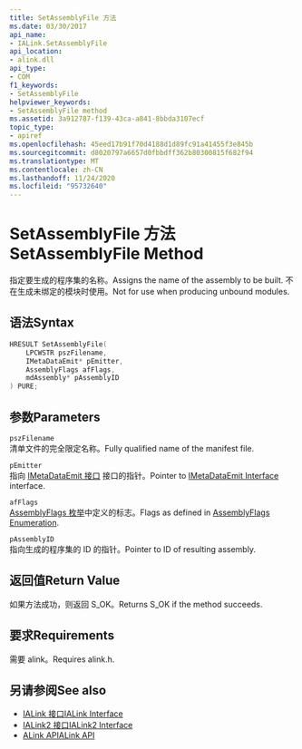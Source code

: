 ```yaml
---
title: SetAssemblyFile 方法
ms.date: 03/30/2017
api_name:
- IALink.SetAssemblyFile
api_location:
- alink.dll
api_type:
- COM
f1_keywords:
- SetAssemblyFile
helpviewer_keywords:
- SetAssemblyFile method
ms.assetid: 3a912787-f139-43ca-a841-8bbda3107ecf
topic_type:
- apiref
ms.openlocfilehash: 45eed17b91f70d4188d1d89fc91a41455f3e845b
ms.sourcegitcommit: d8020797a6657d0fbbdff362b80300815f682f94
ms.translationtype: MT
ms.contentlocale: zh-CN
ms.lasthandoff: 11/24/2020
ms.locfileid: "95732640"
---
```

# <a name="setassemblyfile-method"></a><span data-ttu-id="7654b-102">SetAssemblyFile 方法</span><span class="sxs-lookup"><span data-stu-id="7654b-102">SetAssemblyFile Method</span></span>

<span data-ttu-id="7654b-103">指定要生成的程序集的名称。</span><span class="sxs-lookup"><span data-stu-id="7654b-103">Assigns the name of the assembly to be built.</span></span> <span data-ttu-id="7654b-104">不在生成未绑定的模块时使用。</span><span class="sxs-lookup"><span data-stu-id="7654b-104">Not for use when producing unbound modules.</span></span>  
  
## <a name="syntax"></a><span data-ttu-id="7654b-105">语法</span><span class="sxs-lookup"><span data-stu-id="7654b-105">Syntax</span></span>  
  
```cpp  
HRESULT SetAssemblyFile(  
    LPCWSTR pszFilename,  
    IMetaDataEmit* pEmitter,  
    AssemblyFlags afFlags,  
    mdAssembly* pAssemblyID  
) PURE;  
```  
  
## <a name="parameters"></a><span data-ttu-id="7654b-106">参数</span><span class="sxs-lookup"><span data-stu-id="7654b-106">Parameters</span></span>  

 `pszFilename`  
 <span data-ttu-id="7654b-107">清单文件的完全限定名称。</span><span class="sxs-lookup"><span data-stu-id="7654b-107">Fully qualified name of the manifest file.</span></span>  
  
 `pEmitter`  
 <span data-ttu-id="7654b-108">指向 [IMetaDataEmit 接口](../metadata/imetadataemit-interface.md) 接口的指针。</span><span class="sxs-lookup"><span data-stu-id="7654b-108">Pointer to [IMetaDataEmit Interface](../metadata/imetadataemit-interface.md) interface.</span></span>  
  
 `afFlags`  
 <span data-ttu-id="7654b-109">[AssemblyFlags 枚举](../metadata/assemblyflags-enumeration.md)中定义的标志。</span><span class="sxs-lookup"><span data-stu-id="7654b-109">Flags as defined in [AssemblyFlags Enumeration](../metadata/assemblyflags-enumeration.md).</span></span>  
  
 `pAssemblyID`  
 <span data-ttu-id="7654b-110">指向生成的程序集的 ID 的指针。</span><span class="sxs-lookup"><span data-stu-id="7654b-110">Pointer to ID of resulting assembly.</span></span>  
  
## <a name="return-value"></a><span data-ttu-id="7654b-111">返回值</span><span class="sxs-lookup"><span data-stu-id="7654b-111">Return Value</span></span>  

 <span data-ttu-id="7654b-112">如果方法成功，则返回 S_OK。</span><span class="sxs-lookup"><span data-stu-id="7654b-112">Returns S_OK if the method succeeds.</span></span>  
  
## <a name="requirements"></a><span data-ttu-id="7654b-113">要求</span><span class="sxs-lookup"><span data-stu-id="7654b-113">Requirements</span></span>  

 <span data-ttu-id="7654b-114">需要 alink。</span><span class="sxs-lookup"><span data-stu-id="7654b-114">Requires alink.h.</span></span>  
  
## <a name="see-also"></a><span data-ttu-id="7654b-115">另请参阅</span><span class="sxs-lookup"><span data-stu-id="7654b-115">See also</span></span>

- [<span data-ttu-id="7654b-116">IALink 接口</span><span class="sxs-lookup"><span data-stu-id="7654b-116">IALink Interface</span></span>](ialink-interface.md)
- [<span data-ttu-id="7654b-117">IALink2 接口</span><span class="sxs-lookup"><span data-stu-id="7654b-117">IALink2 Interface</span></span>](ialink2-interface.md)
- [<span data-ttu-id="7654b-118">ALink API</span><span class="sxs-lookup"><span data-stu-id="7654b-118">ALink API</span></span>](index.md)
